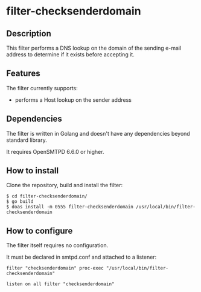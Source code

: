 # filter-checksenderdomain

## Description
This filter performs a DNS lookup on the domain of the sending e-mail
address to determine if it exists before accepting it.


## Features
The filter currently supports:

- performs a Host lookup on the sender address


## Dependencies
The filter is written in Golang and doesn't have any dependencies beyond standard library.

It requires OpenSMTPD 6.6.0 or higher.


## How to install
Clone the repository, build and install the filter:
```
$ cd filter-checksenderdomain/
$ go build
$ doas install -m 0555 filter-checksenderdomain /usr/local/bin/filter-checksenderdomain
```


## How to configure
The filter itself requires no configuration.

It must be declared in smtpd.conf and attached to a listener:
```
filter "checksenderdomain" proc-exec "/usr/local/bin/filter-checksenderdomain"

listen on all filter "checksenderdomain"
```
